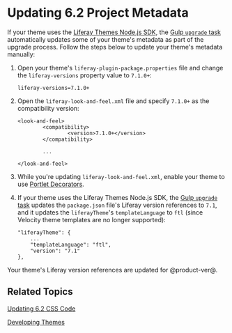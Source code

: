 # Updating 6.2 Project Metadata [](id=updating-6-2-project-metadata)

If your theme uses the 
[Liferay Themes Node.js SDK](https://github.com/liferay/liferay-themes-sdk/tree/master/packages), 
the 
[Gulp `upgrade` task](/develop/tutorials/-/knowledge_base/7-1/running-the-upgrade-task-for-6-2-themes) 
automatically updates some of your theme's metadata as part of the upgrade 
process. Follow the steps below to update your theme's metadata manually:

1.  Open your theme's `liferay-plugin-package.properties` file and change the 
    `liferay-versions` property value to `7.1.0+`: 

        liferay-versions=7.1.0+

2.  Open the `liferay-look-and-feel.xml` file and specify `7.1.0+` as the 
    compatibility version: 

        <look-and-feel>
                <compatibility>
                        <version>7.1.0+</version>
                </compatibility>

                ...

        </look-and-feel>
 
3.  While you're updating `liferay-look-and-feel.xml`, enable your theme to use 
    [Portlet Decorators](/develop/tutorials/-/knowledge_base/7-1/adding-portlet-decorators-to-a-theme).

4.  If your theme uses the Liferay Themes Node.js SDK, the 
    [Gulp `upgrade` task](/develop/tutorials/-/knowledge_base/7-1/running-the-upgrade-task-for-6-2-themes) 
    updates the `package.json` file's Liferay version references to `7.1`, and 
    it updates the `liferayTheme`'s `templateLanguage` to `ftl` 
    (since Velocity theme templates are no longer supported):

        "liferayTheme": {
        	...
        	"templateLanguage": "ftl",
        	"version": "7.1"
        },

Your theme's Liferay version references are updated for @product-ver@. 

## Related Topics [](id=related-topics)

[Updating 6.2 CSS Code](/develop/tutorials/-/knowledge_base/7-1/updating-6-2-css-code)

[Developing Themes](/develop/tutorials/-/knowledge_base/7-1/developing-themes)
